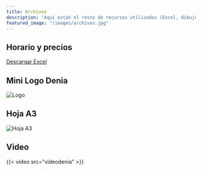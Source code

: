 ```yaml
---
title: Archivos
description: "Aquí están el resto de recursos utilizados (Excel, dibujos...)"
featured_image: "/images/archivos.jpg"
---
```


## Horario y precios
[Descargar Excel](/files/Horario_y_precios.xlsx)

## Mini Logo Denia
![Logo](/images/logo_denia.svg)

## Hoja A3
![Hoja A3](/images/hoja_a3.jpg)

## Video
{{< video src="videodenia" >}}
